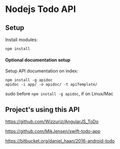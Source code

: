 # Nodejs Todo API

## Setup
Install modules:
```
npm install
```

#### Optional documentation setup
Setup API documentation on index:
```
npm install -g apidoc
apidoc -i app/ -o apidoc/ -t apiTemplate/
```
sudo before `npm install -g apidoc`, if on Linux/Mac


## Project's using this API

https://github.com/Wizzuriz/AngularJS_ToDo

https://github.com/MikJensen/swift-todo-app

https://bitbucket.org/daniel_haan/2016-android-todo

